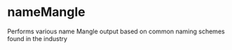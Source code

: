 # nameMangle
Performs various name Mangle output based on common naming schemes found in the industry
